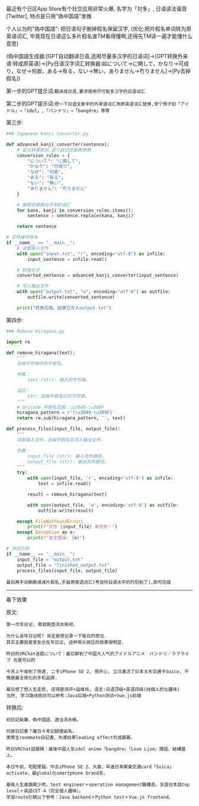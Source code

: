 最近有个日区App Store有个社交应用非常火爆, 名字为「対多」, 日语读法谐音[Twitter], 特点是只用"偽中国語"发推



个人认为的"偽中国語": 把日语句子删掉假名保留汉字, (优化:把片假名单词转为原英语词汇, 毕竟现在日语这么多片假名谁TM看得懂啊,还得先TM读一遍才能懂什么意思)



(偽中国語生成器:[GPT自动翻译日语,选用尽量多汉字的日语词]->[GPT转换外来语:转成原英语]->[Py日语汉字词汇转换器:如について→に関して，かなり→可成り，なぜ→何故，ある→有る，ない→無い，ありません→冇りません]->[Py去掉假名])

第一步的GPT提示词:`翻译成日语,要求使用尽可能多汉字的日语词汇`

第二步的GPT提示词:`把一下日语文章中的外来语词汇用原英语词汇替换,举个例子如「アイドル」→「idol」,「バンドリ」→「bangdre」等等`

第三步:

```python
### Japanese Kanji Converter.py

def advanced_kanji_converter(sentence):
    # 定义转换规则,这个自己还能再想想
    conversion_rules = {
        "について": "に関して",
        "かなり": "可成り",
        "なぜ": "何故",
        "ある": "有る",
        "ない": "無い",
        "ありません": "冇りません"
    }

    # 按规则替换句子中的词汇
    for kana, kanji in conversion_rules.items():
        sentence = sentence.replace(kana, kanji)

    return sentence

# 文件操作版本
if __name__ == "__main__":
    # 读取输入文件
    with open("input.txt", "r", encoding="utf-8") as infile:
        input_sentence = infile.read()

    # 转换句子
    converted_sentence = advanced_kanji_converter(input_sentence)

    # 写入输出文件
    with open("output.txt", "w", encoding="utf-8") as outfile:
        outfile.write(converted_sentence)

    print("转换完成，结果已写入output.txt")

```

第四步:

```python
### Remove Hiragana.py

import re

def remove_hiragana(text):
    """
    去掉字符串中的平假名。

    参数：
        text (str): 输入的字符串。

    返回：
        str: 去掉平假名后的字符串。
    """
    # Unicode 平假名范围：\u3040-\u309F
    hiragana_pattern = r'[\u3040-\u309F]'
    return re.sub(hiragana_pattern, '', text)

def process_files(input_file, output_file):
    """
    读取输入文件，去掉平假名后写入输出文件。

    参数：
        input_file (str): 输入文件路径。
        output_file (str): 输出文件路径。
    """
    try:
        with open(input_file, 'r', encoding='utf-8') as infile:
            text = infile.read()

        result = remove_hiragana(text)

        with open(output_file, 'w', encoding='utf-8') as outfile:
            outfile.write(result)

    except FileNotFoundError:
        print(f"文件 {input_file} 未找到！")
    except Exception as e:
        print(f"发生错误: {e}")

# 测试示例
if __name__ == "__main__":
    input_file = "output.txt"
    output_file = "finished_output.txt"
    process_files(input_file, output_file)
```

`最后再手动删删减减片假名,手敲原英语词汇(考验你日语水平的时刻到了),即可完成`

***

看下效果



原文:

```
第一次写日记, 那就鞋垫流水账吧.

为什么会写日记呢? 肯定是想记录一下每日的想法.
其实主要就是室友也在写日记, 这种带头效应的效果很明显.

昨日的VRChat话题について：最后聊到了中国大人气的アイドルアニメ　バンドリ／ラブライブ 也是可以的

今天上午收到了快递, 二手iPhone SE 2, 很开心, 立马激活了日本关东交通卡Suica, 不愧是最全球化的手机品牌.

最后想了想人生走势, 还得是测开+运维岗, 语言:日语顶级+英语四级(纯個人的な趣味)
当然, 学习路线依旧可以参考:Java后端+Python测试+Vue.js前端
```



转换后:
```
初日記執筆、偽中国語、適当流水帳。  

何故日記書？確日々考記録理由有。  
実際主roommate日記書、先導効果leading effect可成顕著。  

昨日VRChat話題関：最後中国人気idol anime『bangdre』『Love Live』関話、結構盛上。  

本日午前、宅配便届。中古iPhone SE 2、大喜、早速日本関東交通card「Suica」activate。最global化smartphone brand言。  

最後人生進路関少考。test engineer＋operation management職種良。言語日本語top level＋英語CET-4（完全個人趣味）。  
学習route引続以下参考：Java backend＋Python test＋Vue.js frontend。
```

